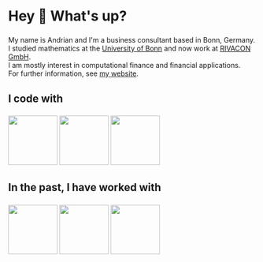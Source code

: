 <h1 align="left">Hey 👋 What's up?</h1>

###

<p align="left">
  My name is Andrian and I'm a business consultant based in Bonn, Germany.<br>
  I studied mathematics at the <a href="https://www.uni-bonn.de/en">University of Bonn</a> and now work at <a href="https://www.rivacon.com/">RIVACON GmbH</a>.<br>
  I am mostly interest in computational finance and financial applications.<br>
  For further information, see <a href="https://andrian.arutyunov.de/">my website</a>.
</p>

###

<h2 align="left">I code with</h2>

###

<div align="left">
  <img src="https://cdn.jsdelivr.net/gh/devicons/devicon@latest/icons/python/python-original.svg" width="100" />
  <img src="https://cdn.jsdelivr.net/gh/devicons/devicon@latest/icons/microsoftsqlserver/microsoftsqlserver-original-wordmark.svg" width="100" />
  <img src="https://cdn.jsdelivr.net/gh/devicons/devicon@latest/icons/rust/rust-original.svg" width="100" />
</div>

###

<h2 align="left">In the past, I have worked with</h2>

###

<div align="left">
  <img src="https://cdn.jsdelivr.net/gh/devicons/devicon@latest/icons/cplusplus/cplusplus-original.svg" width="100" />
  <img src="https://cdn.jsdelivr.net/gh/devicons/devicon@latest/icons/csharp/csharp-original.svg" width="100" />
  <img src="https://cdn.jsdelivr.net/gh/devicons/devicon@latest/icons/r/r-original.svg" width="100" />
</div>

###

